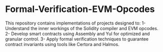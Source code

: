 # Formal-Verification-EVM-Opcodes
This repository contains implementations of projects designed to:
1- Understand the inner workings of the Solidity compiler and EVM opcodes. 
2- Develop smart contracts using Assembly and Yul for optimized and granular control.
3- Apply formal verification techniques to guarantee contract invariants using tools like Certora and Halmos.
